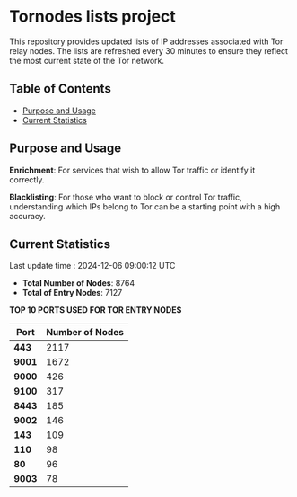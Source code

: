 # Tornodes lists project

This repository provides updated lists of IP addresses associated with Tor relay nodes. The lists are refreshed every 30 minutes to ensure they reflect the most current state of the Tor network.

## Table of Contents

- [Purpose and Usage](#purpose-and-usage)
- [Current Statistics](#current-statistics)


## Purpose and Usage

**Enrichment**: For services that wish to allow Tor traffic or identify it correctly.

**Blacklisting**: For those who want to block or control Tor traffic, understanding which IPs belong to Tor can be a starting point with a high accuracy.

## Current Statistics

Last update time : 2024-12-06 09:00:12 UTC

- **Total Number of Nodes**: 8764
- **Total of Entry Nodes**: 7127

**TOP 10 PORTS USED FOR TOR ENTRY NODES**

| **Port** | **Number of Nodes** |
|------|-----------------|
| **443**   | 2117  |
| **9001**   | 1672  |
| **9000**   | 426  |
| **9100**   | 317  |
| **8443**   | 185  |
| **9002**   | 146  |
| **143**   | 109  |
| **110**   | 98  |
| **80**   | 96  |
| **9003**   | 78  |

